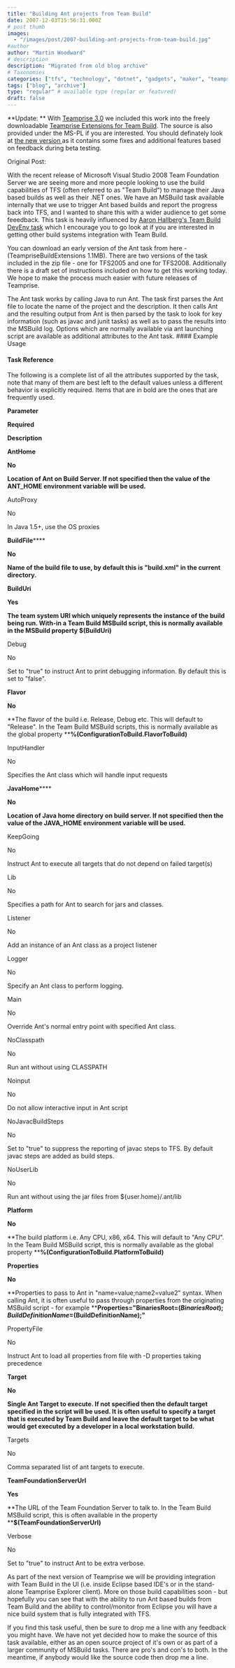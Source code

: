 ```yaml
---
title: "Building Ant projects from Team Build"
date: 2007-12-03T15:56:31.000Z
# post thumb
images:
  - "/images/post/2007-building-ant-projects-from-team-build.jpg"
#author
author: "Martin Woodward"
# description
description: "Migrated from old blog archive"
# Taxonomies
categories: ["tfs", "technology", "dotnet", "gadgets", "maker", "teamprise", "web", "programming", "personal"]
tags: ["blog", "archive"]
type: "regular" # available type (regular or featured)
draft: false
---
```

**Update: ** With [Teamprise 3.0](http://www.teamprise.com/) we included this work into the freely downloadable [Teamprise Extensions for Team Build](http://www.teamprise.com/products/build/).  The source is also provided under the MS-PL if you are interested.  You should definately look at [the new version ](http://www.teamprise.com/products/build/)as it contains some fixes and additional features based on feedback during beta testing.

Original Post:

With the recent release of Microsoft Visual Studio 2008 Team Foundation Server we are seeing more and more people looking to use the build capabilities of TFS (often referred to as "Team Build") to manage their Java based builds as well as their .NET ones.  We have an MSBuild task available internally that we use to trigger Ant based builds and report the progress back into TFS, and I wanted to share this with a wider audience to get some feeedback.  This task is heavily influenced by [Aaron Hallberg's Team Build DevEnv task](http://blogs.msdn.com/aaronhallberg/archive/2007/07/12/team-build-devenv-task.aspx) which I encourage you to go look at if you are interested in getting other build systems integration with Team Build. 

You can download an early version of the Ant task from here - (TeampriseBuildExtensions 1.1MB).  There are two versions of the task included in the zip file - one for TFS2005 and one for TFS2008.  Additionally there is a draft set of instructions included on how to get this working today.  We hope to make the process much easier with future releases of Teamprise. 

The Ant task works by calling Java to run Ant. The task first parses the Ant file to locate the name of the project and the description. It then calls Ant and the resulting output from Ant is then parsed by the task to look for key information (such as javac and junit tasks) as well as to pass the results into the MSBuild log. Options which are normally available via ant launching script are available as additional attributes to the Ant task.  #### Example Usage

<Ant TeamFoundationServerUrl="$(TeamFoundationServerUrl)" 
  BuildFile="$(SolutionRoot)\java\HelloWorld\build.xml" 
  BuildUri="$(BuildUri)" 
  AntHome="$(ANT_HOME)" 
  JavaHome="$(JAVA_HOME)" 
  Flavor="%(ConfigurationToBuild.FlavorToBuild)" 
  Platform="%(ConfigurationToBuild.PlatformToBuild)"   
  Properties="BinariesRoot=$(BinariesRoot);BuildNumber=$(BuildNumber);SourceGetVersion=$(SourceGetVersion)" />
#### Task Reference

The following is a complete list of all the attributes supported by the task, note that many of them are best left to the default values unless a different behavior is explicitly required. Items that are in bold are the ones that are frequently used. 

**Parameter**

**Required**

**Description**

**AntHome**

**No**

**Location of Ant on Build Server.  If not specified then the value of the ANT_HOME environment variable will be used.**

AutoProxy

No

In Java 1.5+, use the OS proxies

**BuildFile******

**No**

**Name of the build file to use, by default this is "build.xml" in the current directory.**

**BuildUri**

**Yes**

**The team system URI which uniquely represents the instance of the build being run.  With-in a Team Build MSBuild script, this is normally available in the MSBuild property $(BuildUri)**

Debug

No

Set to "true" to instruct Ant to print debugging information.  By default this is set to "false".

**Flavor**

**No**

**The flavor of the build i.e. Release, Debug etc.  This will default to "Release".  In the Team Build MSBuild scripts, this is normally available as the global property ****%(ConfigurationToBuild.FlavorToBuild)**

InputHandler

No

Specifies the Ant class which will handle input requests

**JavaHome******

**No**

**Location of Java home directory on build server.  If not specified then the value of the JAVA_HOME environment variable will be used.**

KeepGoing

No

Instruct Ant to execute all targets that do not depend on failed target(s)

Lib

No

Specifies a path for Ant to search for jars and classes.

Listener

No

Add an instance of an Ant class as a project listener

Logger

No

Specify an Ant class to perform logging.

Main

No

Override Ant's normal entry point with specified Ant class.

NoClasspath

No

Run ant without using CLASSPATH

Noinput

No

Do not allow interactive input in Ant script

NoJavacBuildSteps

No

Set to "true" to suppress the reporting of javac steps to TFS.  By default javac steps are added as build steps.

NoUserLib

No

Run ant without using the jar files from ${user.home}/.ant/lib

**Platform**

**No**

**The build platform i.e. Any CPU, x86, x64.   This will default to "Any CPU".  In the Team Build MSBuild script, this is normally available as the global property ****%(ConfigurationToBuild.PlatformToBuild)**

**Properties**

**No**

**Properties to pass to Ant in "name=value;name2=value2" syntax.  When calling Ant, it is often useful to pass through properties from the originating MSBuild script - for example ****Properties="BinariesRoot=$(BinariesRoot);BuildDefinitionName=$(BuildDefinitionName);"**

PropertyFile

No

Instruct Ant to load all properties from file with -D properties taking precedence

**Target**

**No**

**Single Ant Target to execute.  If not specified then the default target specified in the script will be used.  It is often useful to specify a target that is executed by Team Build and leave the default target to be what would get executed by a developer in a local workstation build.**

Targets

No

Comma separated list of ant targets to execute.

**TeamFoundationServerUrl**

**Yes**

**The URL of the Team Foundation Server to talk to.  In the Team Build MSBuild script, this is often available in the property ****$(TeamFoundationServerUrl)**

Verbose

No

Set to "true" to instruct Ant to be extra verbose.

As part of the next version of Teamprise we will be providing integration with Team Build in the UI (i.e. inside Eclipse based IDE's or in the stand-alone Teamprise Explorer client).  More on those build capabilities soon - but hopefully you can see that with the ability to run Ant based builds from Team Build and the ability to control/monitor from Eclipse you will have a nice build system that is fully integrated with TFS.

If you find this task useful, then be sure to drop me a line with any feedback you might have.  We have not yet decided how to make the source of this task available, either as an open source project of it's own or as part of a larger community of MSBuild tasks.  There are pro's and con's to both.  In the meantime, if anybody would like the source code then drop me a line.